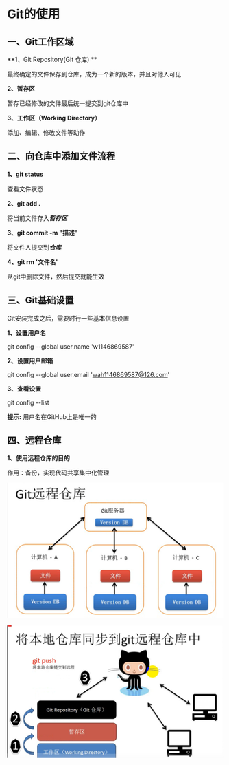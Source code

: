 # Git的使用

## 一、Git工作区域

**1、Git Repository(Git 仓库) ** 

最终确定的文件保存到仓库，成为一个新的版本，并且对他人可见 

**2、暂存区**

暂存已经修改的文件最后统一提交到git仓库中

**3、工作区（Working Directory）**

添加、编辑、修改文件等动作



## 二、向仓库中添加文件流程

**1、git status**

查看文件状态

**2、git add .**

将当前文件存入***暂存区***

**3、git commit -m "描述"**

将文件人提交到***仓库***

**4、git rm '文件名'**

从git中删除文件，然后提交就能生效

## 三、Git基础设置

Git安装完成之后，需要时行一些基本信息设置 

**1、设置用户名**

git config --global user.name  'w1146869587'

**2、设置用户邮箱**

git config --global user.email 'wah1146869587@126.com'

**3、查看设置**

git config --list 

**提示:** 用户名在GitHub上是唯一的

## 四、远程仓库

**1、使用远程仓库的目的**

作用：备份，实现代码共享集中化管理



![image-20200321213806482](image-20200321213806482.png)

![image-20200321213852139](image-20200321213852139.png)